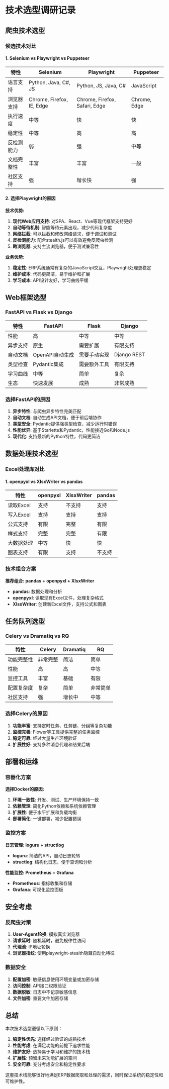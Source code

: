 # 技术选型调研记录

## 爬虫技术选型

### 候选技术对比

#### 1. Selenium vs Playwright vs Puppeteer

| 特性 | Selenium | Playwright | Puppeteer |
|------|----------|------------|-----------|
| 语言支持 | Python, Java, C#, JS | Python, JS, Java, C# | JavaScript |
| 浏览器支持 | Chrome, Firefox, IE, Edge | Chrome, Firefox, Safari, Edge | Chrome, Edge |
| 执行速度 | 中等 | 快 | 快 |
| 稳定性 | 中等 | 高 | 高 |
| 反检测能力 | 弱 | 强 | 中等 |
| 文档完整性 | 丰富 | 丰富 | 一般 |
| 社区支持 | 强 | 增长快 | 强 |

#### 2. 选择Playwright的原因

**技术优势:**
1. **现代Web应用支持**: 对SPA、React、Vue等现代框架支持更好
2. **自动等待机制**: 智能等待元素出现，减少代码复杂度
3. **网络拦截**: 可以拦截和修改网络请求，便于调试和测试
4. **反检测能力**: 配合stealth.js可以有效避免反爬虫检测
5. **跨浏览器**: 支持主流浏览器，便于测试兼容性

**业务优势:**
1. **稳定性**: ERP系统通常有复杂的JavaScript交互，Playwright处理更稳定
2. **维护成本**: 代码更简洁，易于维护和扩展
3. **学习成本**: API设计友好，学习曲线平缓

## Web框架选型

### FastAPI vs Flask vs Django

| 特性 | FastAPI | Flask | Django |
|------|---------|-------|--------|
| 性能 | 高 | 中等 | 中等 |
| 异步支持 | 原生 | 需要扩展 | 有限支持 |
| 自动文档 | OpenAPI自动生成 | 需要手动实现 | Django REST |
| 类型检查 | Pydantic集成 | 需要额外工具 | 有限支持 |
| 学习曲线 | 中等 | 简单 | 复杂 |
| 生态 | 快速发展 | 成熟 | 非常成熟 |

### 选择FastAPI的原因

1. **异步特性**: 与爬虫异步特性完美匹配
2. **自动文档**: 自动生成API文档，便于前后端协作
3. **类型安全**: Pydantic提供强类型检查，减少运行时错误
4. **性能优异**: 基于Starlette和Pydantic，性能接近Go和Node.js
5. **现代化**: 支持最新的Python特性，代码更简洁

## 数据处理技术选型

### Excel处理库对比

#### 1. openpyxl vs XlsxWriter vs pandas

| 特性 | openpyxl | XlsxWriter | pandas |
|------|----------|------------|--------|
| 读取Excel | 支持 | 不支持 | 支持 |
| 写入Excel | 支持 | 支持 | 支持 |
| 公式支持 | 有限 | 完整 | 有限 |
| 样式支持 | 完整 | 完整 | 有限 |
| 大数据处理 | 中等 | 快 | 快 |
| 图表支持 | 有限 | 支持 | 不支持 |

### 技术组合方案

**推荐组合: pandas + openpyxl + XlsxWriter**

- **pandas**: 数据处理和分析
- **openpyxl**: 读取现有Excel文件，处理复杂格式
- **XlsxWriter**: 创建新Excel文件，支持公式和图表

## 任务队列选型

### Celery vs Dramatiq vs RQ

| 特性 | Celery | Dramatiq | RQ |
|------|--------|-----------|----|
| 功能完整性 | 非常完整 | 简洁 | 简单 |
| 性能 | 高 | 高 | 中等 |
| 监控工具 | 丰富 | 基础 | 有限 |
| 配置复杂度 | 复杂 | 简单 | 非常简单 |
| 社区支持 | 强 | 增长中 | 中等 |

### 选择Celery的原因

1. **功能丰富**: 支持定时任务、任务链、分组等复杂功能
2. **监控完善**: Flower等工具提供完整的任务监控
3. **稳定可靠**: 经过大量生产环境验证
4. **扩展性好**: 支持多种消息代理和结果后端

## 部署和运维

### 容器化方案

**选择Docker的原因:**
1. **环境一致性**: 开发、测试、生产环境保持一致
2. **依赖管理**: 简化Python依赖和系统依赖管理
3. **扩展性**: 便于水平扩展和负载均衡
4. **部署简化**: 一键部署，减少配置错误

### 监控方案

**日志管理: loguru + structlog**
- **loguru**: 简洁的API，自动日志轮转
- **structlog**: 结构化日志，便于查询和分析

**性能监控: Prometheus + Grafana**
- **Prometheus**: 指标收集和存储
- **Grafana**: 可视化监控面板

## 安全考虑

### 反爬虫对策

1. **User-Agent轮换**: 模拟真实浏览器
2. **请求延时**: 随机延时，避免规律性访问
3. **代理池**: IP地址轮换
4. **浏览器指纹**: 使用playwright-stealth隐藏自动化特征

### 数据安全

1. **配置加密**: 敏感信息使用环境变量或加密存储
2. **访问控制**: API接口权限验证
3. **数据脱敏**: 日志中不记录敏感信息
4. **文件加密**: 重要文件加密存储

## 总结

本次技术选型遵循以下原则：
1. **稳定性优先**: 选择经过验证的成熟技术
2. **性能考虑**: 在满足功能的前提下追求性能
3. **维护友好**: 选择易于学习和维护的技术栈
4. **扩展性**: 预留未来功能扩展的空间
5. **安全可靠**: 充分考虑安全和稳定性要求

这套技术栈能够很好地满足ERP数据爬取和处理的需求，同时保证系统的稳定性和可维护性。